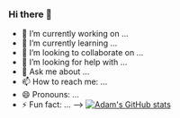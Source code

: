 ### Hi there 👋

- 🔭 I’m currently working on ...
- 🌱 I’m currently learning ...
- 👯 I’m looking to collaborate on ...
- 🤔 I’m looking for help with ...
- 💬 Ask me about ...
- 📫 How to reach me: ...
- 😄 Pronouns: ...
- ⚡ Fun fact: ...
-->
[![Adam's GitHub stats](https://github-readme-stats.vercel.app/api?username=adamchappell00)](https://github.com/anuraghazra/github-readme-stats)
